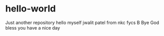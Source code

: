 # hello-world
Just another repository
hello myself jwalit patel
from nkc fycs B
Bye
God bless you 
have a nice day

